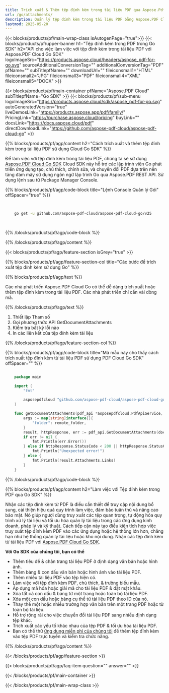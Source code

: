 ```yaml
---
title: Trích xuất & Thêm tệp đính kèm trong tài liệu PDF qua Aspose.Pdf Cloud Go SDK
url: /go/attachments/
description: Quản lý tệp đính kèm trong tài liệu PDF bằng Aspose.PDF Cloud SDK cho Go. Thêm, liệt kê, hoặc xóa nội dung nhúng.
lastmod: 2025-05-20
---
```


{{< blocks/products/pf/main-wrap-class isAutogenPage="true">}}
{{< blocks/products/pf/upper-banner h1="Tệp đính kèm trong PDF trong Go SDK" h2="API cho việc làm việc với tệp đính kèm trong tài liệu PDF với Aspose.PDF Cloud Go SDK" logoImageSrc="https://products.aspose.cloud/headers/aspose_pdf-for-go.svg" sourceAdditionalConversionTag="" additionalConversionTag="PDF" pfName="" subTitlepfName="" downloadUrl="" fileiconsmall1="HTML" fileiconsmall2="JPG" fileiconsmall3="PDF" fileiconsmall4="XML" fileiconsmall5="DOCX" >}}

{{< blocks/products/pf/main-container pfName="Aspose.PDF Cloud" subTitlepfName="Go SDK" >}}
{{< blocks/products/pf/sub-menu logoImageSrc="https://products.aspose.cloud/sdk/aspose_pdf-for-go.svg"
autoGeneratedVersion="true"
liveDemosLink="https://products.aspose.app/pdf/family/" PricingLink="https://purchase.aspose.cloud/pricing" buyLink="" docsLink="https://docs.aspose.cloud/pdf"  directDownloadLink="https://github.com/aspose-pdf-cloud/aspose-pdf-cloud-go" >}}

{{% blocks/products/pf/agp/content h2="Cách trích xuất và thêm tệp đính kèm trong tài liệu PDF sử dụng Cloud Go SDK" %}}

Để làm việc với tệp đính kèm trong tài liệu PDF, chúng ta sẽ sử dụng
[Aspose.PDF Cloud Go SDK](https://products.aspose.cloud/pdf/go/)
Cloud SDK này hỗ trợ các lập trình viên Go phát triển ứng dụng tạo, chú thích, chỉnh sửa, và chuyển đổi PDF dựa trên nền tảng đám mây sử dụng ngôn ngữ lập trình Go qua Aspose.PDF REST API. Sử dụng lệnh sau từ Package Manager Console.

{{% blocks/products/pf/agp/code-block title="Lệnh Console Quản lý Gói" offSpacer="true" %}}

```bash

     
    go get -u github.com/aspose-pdf-cloud/aspose-pdf-cloud-go/v25
     
     
```

{{% /blocks/products/pf/agp/code-block %}}

{{% /blocks/products/pf/agp/content %}}

{{< blocks/products/pf/agp/feature-section isGrey="true" >}}

{{% blocks/products/pf/agp/feature-section-col title="Các bước để trích xuất tệp đính kèm sử dụng Go" %}}

{{% blocks/products/pf/agp/text %}}

Các nhà phát triển Aspose.PDF Cloud Go có thể dễ dàng trích xuất hoặc thêm tệp đính kèm trong tài liệu PDF. Các nhà phát triển chỉ cần vài dòng mã.

{{% /blocks/products/pf/agp/text %}}

1. Thiết lập Tham số
1. Gọi phương thức API GetDocumentAttachments
1. Kiểm tra bất kỳ lỗi nào
1. In các liên kết của tệp đính kèm tài liệu

{{% /blocks/products/pf/agp/feature-section-col %}}

{{% blocks/products/pf/agp/code-block title="Mã mẫu này cho thấy cách trích xuất tệp đính kèm từ tài liệu PDF sử dụng PDF Cloud Go SDK" offSpacer="" %}}

```go

    package main

    import (
        "fmt"

        asposepdfcloud "github.com/aspose-pdf-cloud/aspose-pdf-cloud-go/v25"
    )

    func getDocumentAttachments(pdf_api *asposepdfcloud.PdfApiService, document_name string, remote_folder string) {
        args := map[string]interface{}{
            "folder": remote_folder,
        }
        result, httpResponse, err := pdf_api.GetDocumentAttachments(document_name, args)
        if err != nil {
            fmt.Println(err.Error())
        } else if httpResponse.StatusCode < 200 || httpResponse.StatusCode > 299 {
            fmt.Println("Unexpected error!")
        } else {
            fmt.Println(result.Attachments.Links)
        }
    }
```

{{% /blocks/products/pf/agp/code-block %}}

{{% blocks/products/pf/agp/content h2="Làm việc với Tệp đính kèm trong PDF qua Go SDK" %}}

Nhận các tệp đính kèm từ PDF là điều cần thiết để truy cập nội dung bổ sung, cải thiện hiệu quả quy trình làm việc, đảm bảo tuân thủ và nâng cao bảo mật. Nó giúp người dùng truy xuất các tệp quan trọng, tự động hóa quy trình xử lý tài liệu và tối ưu hóa quản lý tài liệu trong các ứng dụng kinh doanh, pháp lý và kỹ thuật. Cách tiếp cận này tạo điều kiện tích hợp việc truy xuất tệp đính kèm PDF vào các ứng dụng hoặc hệ thống lớn hơn, chẳng hạn như hệ thống quản lý tài liệu hoặc kho nội dung. Nhận các tệp đính kèm từ tài liệu PDF với [Aspose.PDF Cloud Go SDK](https://products.aspose.cloud/pdf/go/).

**Với Go SDK của chúng tôi, bạn có thể**

+ Thêm tiêu đề & chân trang tài liệu PDF ở định dạng văn bản hoặc hình ảnh.
+ Thêm bảng & con dấu văn bản hoặc hình ảnh vào tài liệu PDF.
+ Thêm nhiều tài liệu PDF vào tệp hiện có.
+ Làm việc với tệp đính kèm PDF, chú thích, & trường biểu mẫu.
+ Áp dụng mã hóa hoặc giải mã cho tài liệu PDF & đặt mật khẩu.
+ Xóa tất cả con dấu & bảng từ một trang hoặc toàn bộ tài liệu PDF.
+ Xóa một con dấu hoặc bảng cụ thể từ tài liệu PDF theo ID của nó.
+ Thay thế một hoặc nhiều trường hợp văn bản trên một trang PDF hoặc từ toàn bộ tài liệu.
+ Hỗ trợ rộng rãi cho việc chuyển đổi tài liệu PDF sang nhiều định dạng tệp khác.
+ Trích xuất các yếu tố khác nhau của tệp PDF & tối ưu hóa tài liệu PDF.
+ Bạn có thể thử [ứng dụng miễn phí của chúng tôi](https://products.aspose.app/pdf/) để thêm tệp đính kèm vào tệp PDF trực tuyến và kiểm tra chức năng.

{{% /blocks/products/pf/agp/content %}}

{{< /blocks/products/pf/agp/feature-section >}}

{{< blocks/products/pf/agp/faq-item question="" answer="" >}}

{{< /blocks/products/pf/main-container >}}

{{< /blocks/products/pf/main-wrap-class >}}

